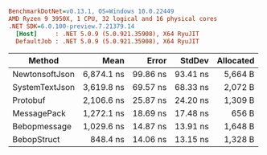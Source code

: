 ``` ini

BenchmarkDotNet=v0.13.1, OS=Windows 10.0.22449
AMD Ryzen 9 3950X, 1 CPU, 32 logical and 16 physical cores
.NET SDK=6.0.100-preview.7.21379.14
  [Host]     : .NET 5.0.9 (5.0.921.35908), X64 RyuJIT
  DefaultJob : .NET 5.0.9 (5.0.921.35908), X64 RyuJIT


```
|         Method |       Mean |    Error |   StdDev | Allocated |
|--------------- |-----------:|---------:|---------:|----------:|
| NewtonsoftJson | 6,874.1 ns | 99.86 ns | 93.41 ns |   5,664 B |
| SystemTextJson | 3,619.8 ns | 69.57 ns | 68.33 ns |   2,072 B |
|       Protobuf | 2,106.6 ns | 25.87 ns | 24.20 ns |   1,309 B |
|    MessagePack | 1,272.1 ns | 18.69 ns | 17.48 ns |     656 B |
|   Bebopmessage | 1,029.6 ns | 14.87 ns | 13.91 ns |   1,648 B |
|    BebopStruct |   848.4 ns | 14.06 ns | 13.15 ns |   1,328 B |
